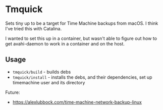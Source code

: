 # Tmquick

Sets tiny up to be a target for Time Machine backups from macOS. I think I've tried this with Catalina.

I wanted to set this up in a container, but wasn't able to figure out how to get avahi-daemon to work in a container and on the host.

## Usage

* `tmquick/build` - builds debs
* `tmquick/install` - installs the debs, and their dependencies, set up timemachine user and its directory

Future:
* https://alexlubbock.com/time-machine-network-backup-linux
